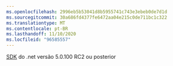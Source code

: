 ```yaml
---
ms.openlocfilehash: 2996eb5b53041d8b5955741c743e3ebeb0de7d1d
ms.sourcegitcommit: 30a686fd4377fe6472aa04e215c0de711bc1c322
ms.translationtype: MT
ms.contentlocale: pt-BR
ms.lasthandoff: 11/10/2020
ms.locfileid: "96585557"
---
```

[SDK](https://dotnet.microsoft.com/download) <span class="docon docon-navigate-external x-hidden-focus"></span> do .net versão 5.0.100 RC2 ou posterior
